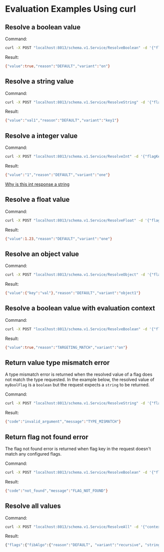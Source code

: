# Evaluation Examples Using curl

## Resolve a boolean value

Command:

```sh
curl -X POST "localhost:8013/schema.v1.Service/ResolveBoolean" -d '{"flagKey":"myBoolFlag","context":{}}' -H "Content-Type: application/json"
```

Result:

```sh
{"value":true,"reason":"DEFAULT","variant":"on"}
```

## Resolve a string value

Command:

```sh
curl -X POST "localhost:8013/schema.v1.Service/ResolveString" -d '{"flagKey":"myStringFlag","context":{}}' -H "Content-Type: application/json"
```

Result:

```sh
{"value":"val1","reason":"DEFAULT","variant":"key1"}
```

## Resolve a integer value

Command:

```sh
curl -X POST "localhost:8013/schema.v1.Service/ResolveInt" -d '{"flagKey":"myIntFlag","context":{}}' -H "Content-Type: application/json"
```

Result:

```sh
{"value":"1","reason":"DEFAULT","variant":"one"}
```

[Why is this int response a string](https://github.com/open-feature/flagd/blob/main/docs/help/http_int_response.md)

## Resolve a float value

Command:

```sh
curl -X POST "localhost:8013/schema.v1.Service/ResolveFloat" -d '{"flagKey":"myFloatFlag","context":{}}' -H "Content-Type: application/json"
```

Result:

```sh
{"value":1.23,"reason":"DEFAULT","variant":"one"}
```

## Resolve an object value

Command:

```sh
curl -X POST "localhost:8013/schema.v1.Service/ResolveObject" -d '{"flagKey":"myObjectFlag","context":{}}' -H "Content-Type: application/json"
```

Result:

```sh
{"value":{"key":"val"},"reason":"DEFAULT","variant":"object1"}
```

## Resolve a boolean value with evaluation context

Command:

```sh
curl -X POST "localhost:8013/schema.v1.Service/ResolveBoolean" -d '{"flagKey":"isColorYellow","context":{"color":"yellow"}}' -H "Content-Type: application/json"
```

Result:

```sh
{"value":true,"reason":"TARGETING_MATCH","variant":"on"}
```

## Return value type mismatch error

A type mismatch error is returned when the resolved value of a flag does not match the type requested.
In the example below, the resolved value of `myBoolFlag` is a `boolean` but the request expects a `string` to be returned.

Command:

```sh
curl -X POST "localhost:8013/schema.v1.Service/ResolveString" -d '{"flagKey":"myBoolFlag","context":{}}' -H "Content-Type: application/json"
```

Result:

```sh
{"code":"invalid_argument","message":"TYPE_MISMATCH"}
```

## Return flag not found error

The flag not found error is returned when flag key in the request doesn't match any configured flags.

Command:

```sh
curl -X POST "localhost:8013/schema.v1.Service/ResolveBoolean" -d '{"flagKey":"aMissingFlag","context":{}}' -H "Content-Type: application/json"
```

Result:

```sh
{"code":"not_found","message":"FLAG_NOT_FOUND"}
```

## Resolve all values

Command:

```sh
curl -X POST "localhost:8013/schema.v1.Service/ResolveAll" -d '{"context":{}}' -H "Content-Type: application/json"
```

Result:

```sh
{"flags":{"fibAlgo":{"reason":"DEFAULT", "variant":"recursive", "stringValue":"recursive"}, "headerColor":{"reason":"DEFAULT", "variant":"red", "stringValue":"#FF0000"}, "isColorYellow":{"reason":"TARGETING_MATCH", "variant":"off", "boolValue":false}, "myBoolFlag":{"reason":"STATIC", "variant":"on", "boolValue":true}, "myFloatFlag":{"reason":"STATIC", "variant":"one", "doubleValue":1.23}, "myIntFlag":{"reason":"STATIC", "variant":"one", "doubleValue":1}, "myObjectFlag":{"reason":"STATIC", "variant":"object1", "objectValue":{"key":"val"}}, "myStringFlag":{"reason":"STATIC", "variant":"key1", "stringValue":"val1"}}}
```
